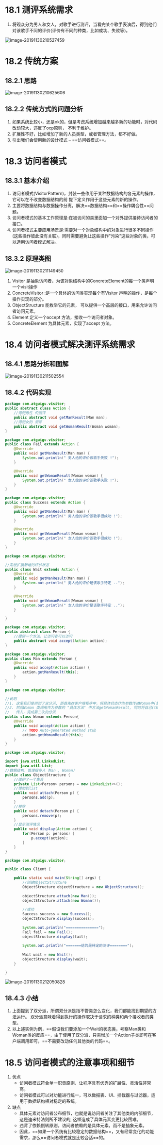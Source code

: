 # 18.1 测评系统需求



1. 将观众分为男人和女人，对歌手进行测评，当看完某个歌手表演后，得到他们对该歌手不同的评价(评价有不同的种类，比如成功、失败等)。

![image-20191130210527459](images/image-20191130210527459.png)



# 18.2 传统方案

## 18.2.1 思路



![image-20191130210625606](images/image-20191130210625606.png)



## 18.2.2 传统方式的问题分析



1. 如果系统比较小，还是ok的，但是考虑系统增加越来越多新的功能时，对代码改动较大，违反了ocp原则， 不利于维护。
2. 扩展性不好，比如增加了新的人员类型，或者管理方法，都不好做。
3. 引出我们会使用新的设计模式 – ==访问者模式==。



# 18.3 访问者模式

## 18.3.1 基本介绍



1. 访问者模式(VisitorPattern)，封装一些作用于某种数据结构的各元素的操作，它可以在不改变数据结构的前 提下定义作用于这些元素的新的操作。
2. 主要将数据结构与数据操作分离，解决==数据结构==和==操作耦合性==问题。
3. 访问者模式的基本工作原理是:在被访问的类里面加一个对外提供接待访问者的接口。
4. 访问者模式主要应用场景是:需要对一个对象结构中的对象进行很多不同操作(这些操作彼此没有关联)，同时需要避免让这些操作"污染"这些对象的类，可以选用访问者模式解决。



## 18.3.2 原理类图



![image-20191130211149450](images/image-20191130211149450.png)

1. Visitor 是抽象访问者，为该对象结构中的ConcreteElement的每一个类声明一个visit操作
2. ConcreteVisitor :是一个具体的访问类实现每个有Visitor 声明的操作，是每个操作实现的部分。
3. ObjectStructure 能枚举它的元素， 可以提供一个高层的接口，用来允许访问者访问元素。
4. Element 定义一个accept 方法，接收一个访问者对象。
5. ConcreteElement 为具体元素，实现了accept 方法。



# 18.4 访问者模式解决测评系统需求

## 18.4.1 思路分析和图解 



![image-20191130211502554](images/image-20191130211502554.png)



## 18.4.2 代码实现



```java
package com.atguigu.visitor;
public abstract class Action {
	//得到男性 的测评
	public abstract void getManResult(Man man);
	//得到女的 测评
	public abstract void getWomanResult(Woman woman);
}
```

```java
package com.atguigu.visitor;
public class Fail extends Action {
	@Override
	public void getManResult(Man man) {
		System.out.println(" 男人给的评价该歌手失败 !");
	}

	@Override
	public void getWomanResult(Woman woman) {
		System.out.println(" 女人给的评价该歌手失败 !");
	}
}
```

```java
package com.atguigu.visitor;
public class Success extends Action {
	@Override
	public void getManResult(Man man) {
		System.out.println(" 男人给的评价该歌手很成功 !");
	}

	@Override
	public void getWomanResult(Woman woman) {
		System.out.println(" 女人给的评价该歌手很成功 !");
	}
}
```

```java
package com.atguigu.visitor;

//系统扩展新增的评价状态
public class Wait extends Action {
	@Override
	public void getManResult(Man man) {
		System.out.println(" 男人给的评价是该歌手待定 ..");
	}

	@Override
	public void getWomanResult(Woman woman) {
		System.out.println(" 女人给的评价是该歌手待定 ..");
	}

}
```



```java
package com.atguigu.visitor;
public abstract class Person {
	//提供一个方法，让访问者可以访问
	public abstract void accept(Action action);
}
```

```java
package com.atguigu.visitor;
public class Man extends Person {
	@Override
	public void accept(Action action) {
		action.getManResult(this);
	}
}
```

```java
package com.atguigu.visitor;

//说明
//1. 这里我们使用到了双分派, 即首先在客户端程序中，将具体状态作为参数传递Woman中(第一次分派)
//2. 然后Woman 类调用作为参数的 "具体方法" 中方法getWomanResult, 同时将自己(this)作为参数
//   传入，完成第二次的分派
public class Woman extends Person{
	@Override
	public void accept(Action action) {
		// TODO Auto-generated method stub
		action.getWomanResult(this);
	}
}
```



```java
package com.atguigu.visitor;

import java.util.LinkedList;
import java.util.List;
//数据结构，管理很多人（Man , Woman）
public class ObjectStructure {
	//维护了一个集合
	private List<Person> persons = new LinkedList<>();
	//增加到list
	public void attach(Person p) {
		persons.add(p);
	}
	//移除
	public void detach(Person p) {
		persons.remove(p);
	}
	//显示测评情况
	public void display(Action action) {
		for(Person p: persons) {
			p.accept(action);
		}
	}
}
```



```java
package com.atguigu.visitor;

public class Client {

	public static void main(String[] args) {
		//创建ObjectStructure
		ObjectStructure objectStructure = new ObjectStructure();
		
		objectStructure.attach(new Man());
		objectStructure.attach(new Woman());
		
		//成功
		Success success = new Success();
		objectStructure.display(success);
		
		System.out.println("===============");
		Fail fail = new Fail();
		objectStructure.display(fail);
		
		System.out.println("=======给的是待定的测评========");
		
		Wait wait = new Wait();
		objectStructure.display(wait);
	}

}
```

![image-20191130212050828](images/image-20191130212050828.png)

## 18.4.3 小结



1. 上面提到了双分派，所谓双分派是指不管类怎么变化，我们都能找到期望的方法运行。 双分派意味着得到执行的操作取决于请求的种类和两个接收者的类型。
2. 以上述实例为例，==假设我们要添加一个Wait的状态类，考察Man类和Woman类的反应==，由于使用了双分派，只需增加一个Action子类即可在客户端调用即可，==不需要改动任何其他类的代码==。



# 18.5 访问者模式的注意事项和细节



1. 优点
   * 访问者模式符合单一职责原则、让程序具有优秀的扩展性、灵活性非常高。
   * 访问者模式可以对功能进行统一，可以做报表、UI、拦截器与过滤器，适用于数据结构相对稳定的系统。
2. 缺点
   * 具体元素对访问者公布细节，也就是说访问者关注了其他类的内部细节，这是迪米特法则所不建议的, 这样造成了具体元素变更比较困难。
   * 违背了依赖倒转原则。访问者依赖的是具体元素，而不是抽象元素。
   * 因此，==如果一个系统有比较稳定的数据结构==，又有经常变化的功能需求，那么==访问者模式就是比较合适==的。